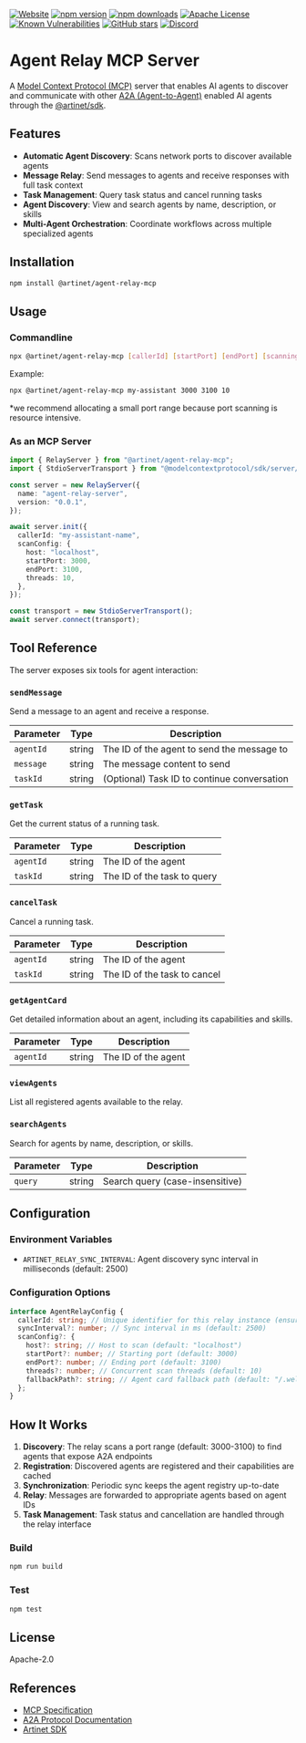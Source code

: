 [![Website](https://img.shields.io/badge/website-artinet.io-black)](https://artinet.io/)
[![npm version](https://img.shields.io/npm/v/@artinet/agent-relay-mcp.svg)](https://www.npmjs.com/package/@artinet/agent-relay-mcp)
[![npm downloads](https://img.shields.io/npm/dt/@artinet/agent-relay-mcp.svg)](https://www.npmjs.com/package/@artinet/agent-relay-mcp)
[![Apache License](https://img.shields.io/badge/License-Apache_2.0-blue.svg)](LICENSE)
[![Known Vulnerabilities](https://snyk.io/test/npm/@artinet/agent-relay-mcp/badge.svg)](https://snyk.io/test/npm/@artinet/agent-relay-mcp)
[![GitHub stars](https://img.shields.io/github/stars/the-artinet-project/mcp?style=social)](https://github.com/the-artinet-project/mcp/stargazers)
[![Discord](https://dcbadge.limes.pink/api/server/DaxzSchmmX?style=flat)](https://discord.gg/DaxzSchmmX)

# Agent Relay MCP Server

A [Model Context Protocol (MCP)](https://modelcontextprotocol.io) server that enables AI agents to discover and communicate with other [A2A (Agent-to-Agent)](https://github.com/a2aproject/A2A) enabled AI agents through the [@artinet/sdk](https://github.com/the-artinet-project/artinet-sdk).

## Features

- **Automatic Agent Discovery**: Scans network ports to discover available agents
- **Message Relay**: Send messages to agents and receive responses with full task context
- **Task Management**: Query task status and cancel running tasks
- **Agent Discovery**: View and search agents by name, description, or skills
- **Multi-Agent Orchestration**: Coordinate workflows across multiple specialized agents

## Installation

```bash
npm install @artinet/agent-relay-mcp
```

## Usage

### Commandline

```bash
npx @artinet/agent-relay-mcp [callerId] [startPort] [endPort] [scanning-threads]
```

Example:

```bash
npx @artinet/agent-relay-mcp my-assistant 3000 3100 10
```

\*we recommend allocating a small port range because port scanning is resource intensive.

### As an MCP Server

```typescript
import { RelayServer } from "@artinet/agent-relay-mcp";
import { StdioServerTransport } from "@modelcontextprotocol/sdk/server/stdio.js";

const server = new RelayServer({
  name: "agent-relay-server",
  version: "0.0.1",
});

await server.init({
  callerId: "my-assistant-name",
  scanConfig: {
    host: "localhost",
    startPort: 3000,
    endPort: 3100,
    threads: 10,
  },
});

const transport = new StdioServerTransport();
await server.connect(transport);
```

## Tool Reference

The server exposes six tools for agent interaction:

### `sendMessage`

Send a message to an agent and receive a response.

| Parameter | Type   | Description                                 |
| --------- | ------ | ------------------------------------------- |
| `agentId` | string | The ID of the agent to send the message to  |
| `message` | string | The message content to send                 |
| `taskId`  | string | (Optional) Task ID to continue conversation |

### `getTask`

Get the current status of a running task.

| Parameter | Type   | Description                 |
| --------- | ------ | --------------------------- |
| `agentId` | string | The ID of the agent         |
| `taskId`  | string | The ID of the task to query |

### `cancelTask`

Cancel a running task.

| Parameter | Type   | Description                  |
| --------- | ------ | ---------------------------- |
| `agentId` | string | The ID of the agent          |
| `taskId`  | string | The ID of the task to cancel |

### `getAgentCard`

Get detailed information about an agent, including its capabilities and skills.

| Parameter | Type   | Description         |
| --------- | ------ | ------------------- |
| `agentId` | string | The ID of the agent |

### `viewAgents`

List all registered agents available to the relay.

### `searchAgents`

Search for agents by name, description, or skills.

| Parameter | Type   | Description                     |
| --------- | ------ | ------------------------------- |
| `query`   | string | Search query (case-insensitive) |

## Configuration

### Environment Variables

- `ARTINET_RELAY_SYNC_INTERVAL`: Agent discovery sync interval in milliseconds (default: 2500)

### Configuration Options

```typescript
interface AgentRelayConfig {
  callerId: string; // Unique identifier for this relay instance (ensures the agent cannot call itself)
  syncInterval?: number; // Sync interval in ms (default: 2500)
  scanConfig?: {
    host?: string; // Host to scan (default: "localhost")
    startPort?: number; // Starting port (default: 3000)
    endPort?: number; // Ending port (default: 3100)
    threads?: number; // Concurrent scan threads (default: 10)
    fallbackPath?: string; // Agent card fallback path (default: "/.well-known/agent-card.json")
  };
}
```

## How It Works

1. **Discovery**: The relay scans a port range (default: 3000-3100) to find agents that expose A2A endpoints
2. **Registration**: Discovered agents are registered and their capabilities are cached
3. **Synchronization**: Periodic sync keeps the agent registry up-to-date
4. **Relay**: Messages are forwarded to appropriate agents based on agent IDs
5. **Task Management**: Task status and cancellation are handled through the relay interface

### Build

```bash
npm run build
```

### Test

```bash
npm test
```

## License

Apache-2.0

## References

- [MCP Specification](https://modelcontextprotocol.io)
- [A2A Protocol Documentation](https://artinet.io)
- [Artinet SDK](https://github.com/the-artinet-project/sdk)
